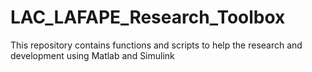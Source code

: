 # LAC_LAFAPE_Research_Toolbox
This repository contains functions and scripts to help the research and development using Matlab and Simulink
